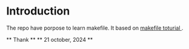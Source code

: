 # Introduction
The repo have porpose to learn makefile. It based on [makefile toturial ](https://makefiletutorial.com/).

** Thank **
** 21 october, 2024 **
